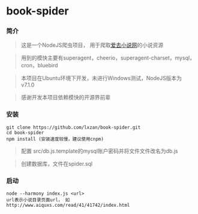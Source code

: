 # book-spider
### 简介
> 这是一个NodeJS爬虫项目， 用于爬取[爱去小说网](http://www.aiquxs.com/)的小说资源

> 用到的模快主要有superagent，cheerio，superagent-charset，mysql，cron，bluebird

> 本项目在Ubuntu环境下开发，未进行Windows测试，NodeJS版本为 v7.1.0

> 感谢开发本项目依赖模快的开源界前辈

### 安装
```
git clone https://github.com/lxzan/book-spider.git
cd book-spider
npm install (安装速度较慢，建议使用cnpm)
```
> 配置 src/db.js.template的mysql账户密码并将文件文件改名为db.js

> 创建数据库，文件在spider.sql

### 启动

```
node --harmony index.js <url>
url表示小说目录页面url， 如 http://www.aiquxs.com/read/41/41742/index.html
```

